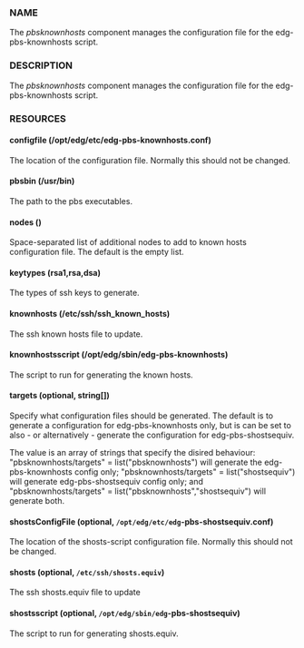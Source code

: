 
### NAME

The _pbsknownhosts_ component manages the configuration file
for the edg-pbs-knownhosts script. 

### DESCRIPTION

The _pbsknownhosts_ component manages the configuration file for the
edg-pbs-knownhosts script. 

### RESOURCES

#### configfile (/opt/edg/etc/edg-pbs-knownhosts.conf)

The location of the configuration file.  Normally this should not be
changed. 

#### pbsbin (/usr/bin)

The path to the pbs executables. 

#### nodes ()

Space-separated list of additional nodes to add to known hosts
configuration file.  The default is the empty list. 

#### keytypes (rsa1,rsa,dsa)

The types of ssh keys to generate.  

#### knownhosts (/etc/ssh/ssh\_known\_hosts)

The ssh known hosts file to update. 

#### knownhostsscript (/opt/edg/sbin/edg-pbs-knownhosts)

The script to run for generating the known hosts.

#### targets (optional, string\[\])

Specify what configuration files should be generated. The default
is to generate a configuration for edg-pbs-knownhosts only, but
is can be set to also - or alternatively - generate the 
configuration for edg-pbs-shostsequiv.

The value is an array of strings that specify the disired 
behaviour: "pbsknownhosts/targets" = list("pbsknownhosts") will
generate the edg-pbs-knownhosts config only; "pbsknownhosts/targets" = 
list("shostsequiv") will generate edg-pbs-shostsequiv config only;
and "pbsknownhosts/targets" = list("pbsknownhosts","shostsequiv") will
generate both.

#### shostsConfigFile (optional, `/opt/edg/etc/edg`-pbs-shostsequiv.conf)

The location of the shosts-script configuration file.  Normally this 
should not be changed.

#### shosts (optional, `/etc/ssh/shosts.equiv`)

The ssh shosts.equiv file to update

#### shostsscript (optional, `/opt/edg/sbin/edg`-pbs-shostsequiv)

The script to run for generating shosts.equiv.

